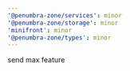 ```yaml
---
'@penumbra-zone/services': minor
'@penumbra-zone/storage': minor
'minifront': minor
'@penumbra-zone/types': minor
---
```


send max feature
